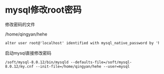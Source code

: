 # mysql修改root密码

修改密码的文件

/home/qingyan/hehe

```txt
alter user root@'localhost' identified with mysql_native_password by 'hehe';
```

启动mysql直接修改密码

```shell
/soft/mysql-8.0.12/bin/mysqld --defaults-file=/soft/mysql-8.0.12/my.cnf --init-file=/home/qingyan/hehe --user=mysql
```
